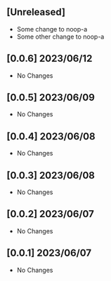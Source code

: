 ## [Unreleased]

- Some change to noop-a
- Some other change to noop-a

## [0.0.6] 2023/06/12

- No Changes

## [0.0.5] 2023/06/09

- No Changes

## [0.0.4] 2023/06/08

- No Changes

## [0.0.3] 2023/06/08

- No Changes

## [0.0.2] 2023/06/07

- No Changes

## [0.0.1] 2023/06/07

- No Changes

